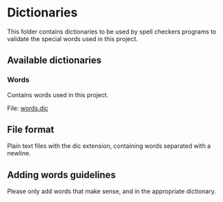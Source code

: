 # Dictionaries

This folder contains dictionaries to be used by spell checkers programs to
validate the special words used in this project.

## Available dictionaries

### Words

Contains words used in this project.

File: [words.dic](words.dic)

## File format

Plain text files with the dic extension, containing words separated with a
newline.

## Adding words guidelines

Please only add words that make sense, and in the appropriate dictionary.
